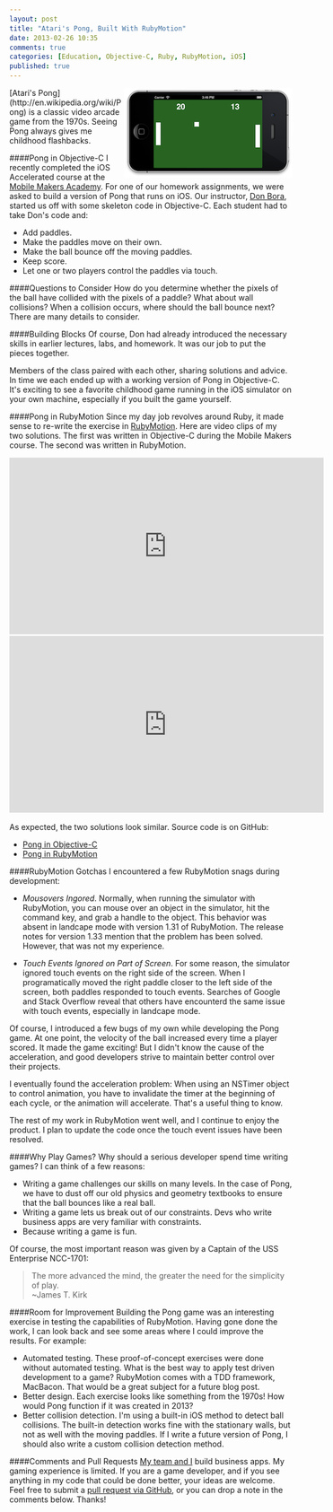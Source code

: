 ```yaml
---
layout: post
title: "Atari's Pong, Built With RubyMotion"
date: 2013-02-26 10:35
comments: true
categories: [Education, Objective-C, Ruby, RubyMotion, iOS]
published: true
---
```

<img src="/images/pong-rubymotion-objective-c.png" width="300" height="160" alt="Atari's Pong in RubyMotion and Objective-C" title="Atari's Pong in RubyMotion and Objective-C" align="right">
[Atari's Pong](http://en.wikipedia.org/wiki/Pong) is a classic video arcade game from the 1970s. Seeing Pong always gives me childhood flashbacks.

####Pong in Objective-C
I recently completed the iOS Accelerated course at the [Mobile Makers Academy](http://mobilemakers.co/). For one of our homework assignments, we were asked to build a version of Pong that runs on iOS. Our instructor, [Don Bora](http://twitter.com/dbora), started us off with some skeleton code in Objective-C. Each student had to take Don's code and:

* Add paddles.
* Make the paddles move on their own.
* Make the ball bounce off the moving paddles.
* Keep score.
* Let one or two players control the paddles via touch.
<!-- more -->
####Questions to Consider
How do you determine whether the pixels of the ball have collided with the pixels of a paddle? What about wall collisions? When a collision occurs, where should the ball bounce next? There are many details to consider. 

####Building Blocks
Of course, Don had already introduced the necessary skills in earlier lectures, labs, and homework. It was our job to put the pieces together. 

Members of the class paired with each other, sharing solutions and advice. In time we each ended up with a working version of Pong in Objective-C. It's exciting to see a favorite childhood game running in the iOS simulator on your own machine, especially if you built the game yourself.

####Pong in RubyMotion
Since my day job revolves around Ruby, it made sense to re-write the exercise in [RubyMotion](http://rayhightower.dev/blog/2012/10/29/building-ios-apps-with-ruby-motion/). Here are video clips of my two solutions. The first was written in Objective-C during the Mobile Makers course. The second was written in RubyMotion.

<center><iframe name="pong-oc" width="560" height="315" src="http://www.youtube.com/embed/9LETiMdi9jQ?rel=0" frameborder="0" allowfullscreen></iframe></iframe></center>

<center><iframe name="pong-rm" width="560" height="315" src="http://www.youtube.com/embed/Lt-JKqiA_fg?rel=0" frameborder="0" allowfullscreen></iframe></center>

As expected, the two solutions look similar. Source code is on GitHub: 

* [Pong in Objective-C](http://github.com/rayhightower/pong-oc)
* [Pong in RubyMotion](http://github.com/rayhightower/pong-rm)

####RubyMotion Gotchas
I encountered a few RubyMotion snags during development:

* *Mousovers Ingored*. Normally, when running the simulator with RubyMotion, you can mouse over an object in the simulator, hit the command key, and grab a handle to the object.  This behavior was absent in landcape mode with version 1.31 of RubyMotion. The release notes for version 1.33 mention that the problem has been solved. However, that was not my experience. 

* *Touch Events Ignored on Part of Screen*. For some reason, the simulator ignored touch events on the right side of the screen. When I programatically moved the right paddle closer to the left side of the screen, both paddles responded to touch events. Searches of Google and Stack Overflow reveal that others have encounterd the same issue with touch events, especially in landcape mode.

Of course, I introduced a few bugs of my own while developing the Pong game. At one point, the velocity of the ball increased every time a player scored. It made the game exciting! But I didn't know the cause of the acceleration, and good developers strive to maintain better control over their projects. 

I eventually found the acceleration problem: When using an NSTimer object to control animation, you have to invalidate the timer at the beginning of each cycle, or the animation will accelerate. That's a useful thing to know.

The rest of my work in RubyMotion went well, and I continue to enjoy the product. I plan to update the code once the touch event issues have been resolved.

####Why Play Games?
Why should a serious developer spend time writing games? I can think of a few reasons:

* Writing a game challenges our skills on many levels. In the case of Pong, we have to dust off our old physics and geometry textbooks to ensure that the ball bounces like a real ball.
* Writing a game lets us break out of our constraints. Devs who write business apps are very familiar with constraints.
* Because writing a game is fun.

Of course, the most important reason was given by a Captain of the USS Enterprise NCC-1701:
>The more advanced the mind, the greater the need for the simplicity of play.
><br/>~James T. Kirk

####Room for Improvement
Building the Pong game was an interesting exercise in testing the capabilities of RubyMotion. Having gone done the work, I can look back and see some areas where I could improve the results. For example:

* Automated testing. These proof-of-concept exercises were done without automated testing. What is the best way to apply test driven development to a game? RubyMotion comes with a TDD framework, MacBacon. That would be a great subject for a future blog post.
* Better design. Each exercise looks like something from the 1970s! How would Pong function if it was created in 2013?
* Better collision detection. I'm using a built-in iOS method to detect ball collisions. The built-in detection works fine with the stationary walls, but not as well with the moving paddles. If I write a future version of Pong, I should also write a custom collision detection method.

####Comments and Pull Requests
[My team and I](http://wisdomgroup.com) build business apps. My gaming experience is limited. If you are a game developer, and if you see anything in my code that could be done better, your ideas are welcome. Feel free to submit a [pull request via GitHub](http://github.com/rayhightower/pong-rm), or you can drop a note in the comments below. Thanks!

